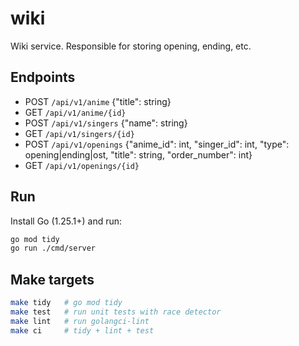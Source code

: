 # wiki
Wiki service. Responsible for storing opening, ending, etc.

## Endpoints

- POST `/api/v1/anime` {"title": string}
- GET `/api/v1/anime/{id}`
- POST `/api/v1/singers` {"name": string}
- GET `/api/v1/singers/{id}`
- POST `/api/v1/openings` {"anime_id": int, "singer_id": int, "type": opening|ending|ost, "title": string, "order_number": int}
- GET `/api/v1/openings/{id}`

## Run

Install Go (1.25.1+) and run:

```bash
go mod tidy
go run ./cmd/server
```

## Make targets

```bash
make tidy   # go mod tidy
make test   # run unit tests with race detector
make lint   # run golangci-lint
make ci     # tidy + lint + test
```
